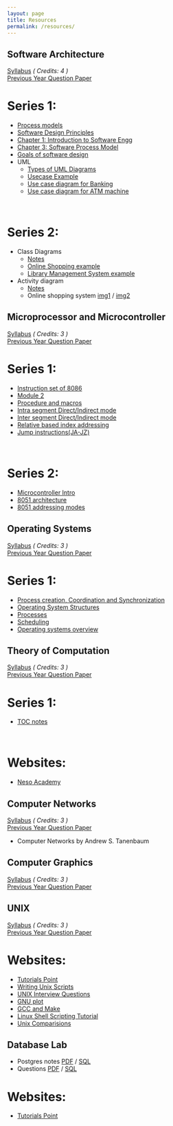 ```yaml
---
layout: page
title: Resources
permalink: /resources/
---
```

## **Software Architecture**
[Syllabus][sof-syll] *( Credits: 4 )* <br/>
[Previous Year Question Paper][soft-prev]
# Series 1:
* [Process models][process-models]
* [Software Design Principles][soft-design-principles]
* [Chapter 1: Introduction to Software Engg][chap-1]
* [Chapter 3: Software Process Model][chap-3]
* [Goals of software design][goal-soft]
* UML
  * [Types of UML Diagrams][types-UML]
  * [Usecase Example][use-ex]
  * [Use case diagram for Banking][use-bank]
  * [Use case diagram for ATM machine][use-atm]
<br/>

# Series 2:
* Class Diagrams
  * [Notes][soft-class-notes]
  * [Online Shopping example][soft-shop]
  * [Library Management System example][soft-lib]
* Activity diagram
  * [Notes][activity-diagram]
  * Online shopping system [img1][act-shop-img1] / [img2][act-shop-img2]

## **Microprocessor and Microcontroller**
[Syllabus][mic-syll] *( Credits: 3 )*   <br/>
[Previous Year Question Paper][micro-prev]
# Series 1:
* [Instruction set of 8086][8086-instruction-set]
* [Module 2][module_2]
* [Procedure and macros][macros_ppt]
* [Intra segment Direct/Indirect mode][intra_direct_indirect]
* [Inter segment Direct/Indirect mode][inter_direct_indirect]
* [Relative based index addressing][rel_index_add]
* [Jump instructions(JA-JZ)](http://www.penguin.cz/~literakl/intel/j.html)
<br/>

# Series 2:
* [Microcontroller Intro][microintro]
* [8051 architecture][8051arch]
* [8051 addressing modes][8051add]
## **Operating Systems**
[Syllabus][os-syll] *( Credits: 3 )*  <br/>
[Previous Year Question Paper][os-prev]
# Series 1:
* [Process creation, Coordination and Synchronization][PCS]
* [Operating System Structures][Section03-Structures]
* [Processes][Section04-Processes4 class]
* [Scheduling][Section05-Scheduling 4clas final]
* [Operating systems overview][operating_systems_overview]

## **Theory of Computation**
[Syllabus][toc-syll] *( Credits: 3 )*  <br/>
[Previous Year Question Paper][soft-prev]
# Series 1:
* [TOC notes][t-note] 
<br/>

# Websites:
* [Neso Academy](https://www.youtube.com/watch?v=58N2N7zJGrQ&list=PLBlnK6fEyqRgp46KUv4ZY69yXmpwKOIev)
 
## **Computer Networks**
[Syllabus]( /resources/NETWORKS/IT307_Computer_Networks.pdf ) *( Credits: 3 )* <br/>
[Previous Year Question Paper]( /resources/NETWORKS/IT_307Semester-5.pdf )

* Computer Networks by Andrew S. Tanenbaum 

## **Computer Graphics**
[Syllabus][cg-syll] *( Credits: 3 )*  <br/>
[Previous Year Question Paper][cg-prev]

## **UNIX**
[Syllabus]( /resources/UNIX/IT363_Unix_Shell_Programming.pdf ) *( Credits: 3 )*  <br/>
[Previous Year Question Paper]( /resources/UNIX/Unix_Shell_Programming.pdf )
# Websites:
* [Tutorials Point](https://www.tutorialspoint.com/unix/)
* [Writing Unix Scripts](https://web.calpoly.edu/~rasplund/script.html)
* [UNIX Interview Questions](https://linoxide.com/linux-shell-script/shell-scripting-interview-questions-answers/)
* [GNU plot](https://people.duke.edu/~hpgavin/gnuplot.html)
* [GCC and Make](http://www.ntu.edu.sg/home/ehchua/programming/cpp/gcc_make.html)
* [Linux Shell Scripting Tutorial](https://bash.cyberciti.biz/guide/Main_Page)
* [Unix Comparisions](http://tldp.org/LDP/abs/html/comparison-ops.html)


## **Database Lab**
* Postgres notes [PDF][dblab-post-pdf] / [SQL][dblab-post-sql]
* Questions [PDF][dblab-ques-pdf] / [SQL][dblab-ques-sql]
 # Websites:
 * [Tutorials Point](https://www.tutorialspoint.com/postgresql/)
 
[micro-prev]: /resources/MICROPROCESSOR/CS305._S5_Dec_17_Regular.pdf
[mic-syll]: /resources/MICROPROCESSOR/CS305_Microprocessors_and_microcontrollers.pdf
[8086-instruction-set]: /resources/MICROPROCESSOR/series1/instruction-set-of-8086.pptx
[module_2]: /resources/MICROPROCESSOR/series1/Module_2.pptx
[macros_ppt]: /resources/MICROPROCESSOR/series1/procedure_and_macros.ppt
[intra_direct_indirect]: /resources/MICROPROCESSOR/series1/intra_direct_indirect.jpeg
[inter_direct_indirect]: /resources/MICROPROCESSOR/series1/inter_direct_indirect.jpeg
[rel_index_add]: /resources/MICROPROCESSOR/series1/relative_based_index_addressing.jpeg
[microintro]: /resources/MICROPROCESSOR/series2/microcontroller_intro.pptx
[8051arch]: /resources/MICROPROCESSOR/series2/8051arch.ppt
[8051add]: /resources/MICROPROCESSOR/series2/addressingmodes8051.ppt

[os-prev]: /resources/OS/IT305-A.pdf
[os-syll]: /resources/OS/IT305_Operating_systems.pdf
[PCS]: /resources/OS/series1/processcreation_coorporation_synchronization.ppt
[Section03-Structures]: /resources/OS/series1/Section03-Structures.ppt
[Section04-Processes4 class]: /resources/OS/series1/Section04-Processes4_class.ppt
[Section05-Scheduling 4clas final]: /resources/OS/series1/Section05-Scheduling_4clas_final.ppt
[operating_systems_overview]: /resources/OS/series1/operating_systems_overview.ppt

[soft-prev]: /resources/SOFTWARE/IT_301.pdf
[soft-class-notes]: /resources/SOFTWARE/series2/class_diagrams.docx
[soft-shop]: /resources/SOFTWARE/series2/class-example-online-shopping-domain.png
[soft-lib]: /resources/SOFTWARE/series2/library-management-system-7-638.jpg
[sof-syll]: /resources/SOFTWARE/IT301_Software_Architecture_and_Design_Patterns.pdf
[process-models]: /resources/SOFTWARE/series1/Process_models.pptx
[soft-design-principles]: /resources/SOFTWARE/series1/Software_design_principles_new.pptx
[chap-1]: /resources/SOFTWARE/series1/Chapter_01.pdf
[chap-3]: /resources/SOFTWARE/series1/Chapter_3_Software_Process_Model.ppt
[goal-soft]: /resources/SOFTWARE/series1/Goals_of_software_design.docx
[types-UML]: /resources/SOFTWARE/series1/Types_of_UML_Diagrams.pdf
[use-ex]: /resources/SOFTWARE/series1/usecase_example.docx
[use-bank]: /resources/SOFTWARE/series1/banking_usecase.jpg
[use-atm]: /resources/SOFTWARE/series1/atm_usecase.png
[activity-diagram]: /resources/SOFTWARE/series2/activity_diagrams.ppt
[act-shop-img1]: /resources/SOFTWARE/series2/act-diag-img1.jpeg
[act-shop-img2]: /resources/SOFTWARE/series2/act-diag-img2.jpeg

[toc-prev]: /resources/TOC/IT303._S5_Dec_17_Regular.pdf
[toc-syll]: /resources/TOC/IT303_Theory_of_Computation.pdf
[t-note]: /resources/TOC/series1/TOC_notes.doc

[cg-syll]: /resources/GRAPHICS/IT367_ComputerGraphics_&_Multimedia.pdf
[cg-prev]: /resources/GRAPHICS/IT_367_Computer_Graphics_Semester-5_Dec-17.pdf

[dblab-post-pdf]: /resources/DB-LAB/dblab.pdf
[dblab-post-sql]: /resources/DB-LAB/dblab.sql
[dblab-ques-pdf]: /resources/DB-LAB/DBLabQns3,4,5,6.pdf
[dblab-ques-sql]: /resources/DB-LAB/DBLabQns3,4,5,6.sql
